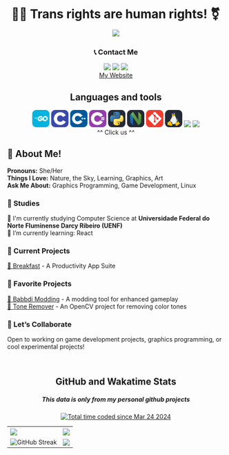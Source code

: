 <h1 align="center">🏳️‍⚧️ Trans rights are human rights! ⚧️</h1>
<div align="center">
  <a href="https://github.com/MintzyG">
    <img src="https://komarev.com/ghpvc/?username=MintzyG&label=Profile%20Visits&color=blue&style=for-the-badge">
  </a>
</div>
<h3 align="center">📞 Contact Me</h3>
<div align="center">
  <a href="https://steamcommunity.com/id/MintzyG/"><img src="https://upload.wikimedia.org/wikipedia/commons/8/83/Steam_icon_logo.svg" width="3.5%"></a>
  <a href="https://www.linkedin.com/in/eric-hoffmann-269132241/"><img src="https://img.icons8.com/color/48/000000/linkedin.png" width="3.5%"></a>
  <a href="mailto:ericbraga2000@gmail.com"><img src="https://img.icons8.com/fluent/48/000000/gmail.png" width="3.5%"></a>
</div>
<div align="center">
  <a href="https://mintzyg.github.io/Cloudy/">My Website</a>
</div>
<h2 align="center">Languages and tools</h2>
<div align="center">
  <a href=https://go.dev/doc/><img alt="go" src="https://github.com/tandpfun/skill-icons/blob/main/icons/GoLang.svg" height="40"></a>
  <a href="https://en.cppreference.com/w/c"><img height="40" src="https://github.com/tandpfun/skill-icons/blob/main/icons/C.svg"></a>
  <a href="https://en.cppreference.com/w/"><img height="40" src="https://github.com/tandpfun/skill-icons/blob/main/icons/CPP.svg"></a>
  <a href="https://learn.microsoft.com/en-us/dotnet/csharp/"><img height="40" src="https://github.com/tandpfun/skill-icons/blob/main/icons/CS.svg"></a>
  <a href="https://www.python.org/"><img height="40" src="https://github.com/tandpfun/skill-icons/blob/main/icons/Python-Dark.svg"></a>
  <a href="https://neovim.io/"><img height="40" src="https://github.com/tandpfun/skill-icons/blob/main/icons/NeoVim-Dark.svg"></a>
  <a href="https://git-scm.com/"><img height="40" src="https://github.com/tandpfun/skill-icons/blob/main/icons/Git.svg"></a>
  <a href="https://www.kernel.org/"><img height="40" src="https://github.com/tandpfun/skill-icons/blob/main/icons/Linux-Dark.svg"></a>
  <a href="https://nixos.org/"><img height="40" src="https://github.com/tandpfun/skill-icons/blob/main/icons/Nix-Dark.svg"></a>
  <a href="https://archlinux.org/"><img height="40" src="https://github.com/tandpfun/skill-icons/blob/main/icons/Arch-Dark.svg"></a>
</div>
<div align="center">^^ Click us ^^</div>
<h2>👩 About Me!</h2>
<p>
  <strong>Pronouns:</strong> She/Her <br>
  <strong>Things I Love:</strong> Nature, the Sky, Learning, Graphics, Art <br>
  <strong>Ask Me About:</strong> Graphics Programming, Game Development, Linux
</p>
<h3>📖 Studies</h3>
<p>
  🔭 I'm currently studying Computer Science at <strong>Universidade Federal do Norte Fluminense Darcy Ribeiro (UENF)</strong> <br>
  🌱 I’m currently learning: React
</p>
<h3>🔨 Current Projects</h3>
<p>
  <a href="https://github.com/MintzyG/breakfast">🍞 Breakfast</a> - A Productivity App Suite
</p>
<h3>🌟 Favorite Projects</h3>
<p>
  <a href="https://github.com/MintzyG/babbdi-modding">🔧 Babbdi Modding</a> - A modding tool for enhanced gameplay <br>
  <a href="https://github.com/MintzyG/ToneRemover-OpenCV">🌈 Tone Remover</a> - An OpenCV project for removing color tones
</p>
<h3>🤝 Let’s Collaborate</h3>
<p>
  Open to working on game development projects, graphics programming, or cool experimental projects!
</p>
<br>
<h2 align="center">GitHub and Wakatime Stats</h2>
<h5 align="center">This data is only from my personal github projects</h5>
<div align="center">
  <a href="https://wakatime.com/@018e7209-8d3b-45dd-be5c-0ad03b75a7aa"><img src="https://wakatime.com/badge/user/018e7209-8d3b-45dd-be5c-0ad03b75a7aa.svg" alt="Total time coded since Mar 24 2024" /></a>
  <table>
    <tr>
      <td>
        <img align="center" src="https://github-readme-stats.vercel.app/api/top-langs/?username=MintzyG&langs_count=10&layout=compact&theme=midnight-purple&hide=tex" height="250">
      </td>
      <td>
        <img align="center" src="https://github-readme-stats.vercel.app/api/wakatime?username=MintzyG&layout=compact&theme=midnight-purple&langs_count=20" width="600">
      </td>
    </tr>
    <tr>
      <td>
        <img align="center" src="https://streak-stats.demolab.com?user=MintzyG&theme=midnight-purple&border_radius=10&date_format=j%20M%5B%20Y%5D&exclude_days=Sun%2CSat&card_width=500&ring=6DEB89&fire=6DEB89" alt="GitHub Streak">
      </td>
      <td>
        <img align="center" src="https://github-readme-stats.vercel.app/api?username=MintzyG&show_icons=true&theme=midnight-purple&rank_icon=percentile">
      </td>
    </tr>
  </table>
</div>
